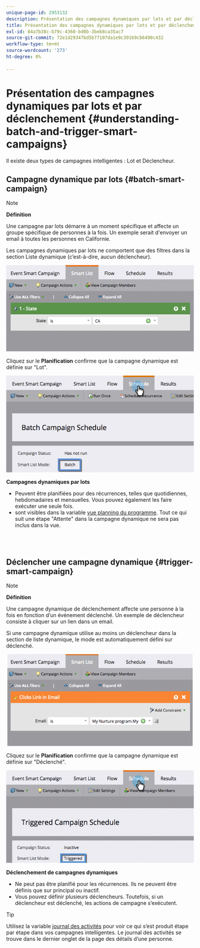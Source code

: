 ```yaml
---
unique-page-id: 2953132
description: Présentation des campagnes dynamiques par lots et par déclenchement - Documents Marketo - Documentation du produit
title: Présentation des campagnes dynamiques par lots et par déclenchement
exl-id: 84a7b38c-b79c-4360-bd0b-3beb8ca35ac7
source-git-commit: 72e1d29347bd5b77107da1e9c30169cb6490c432
workflow-type: tm+mt
source-wordcount: '273'
ht-degree: 0%

---
```


# Présentation des campagnes dynamiques par lots et par déclenchement {#understanding-batch-and-trigger-smart-campaigns}

Il existe deux types de campagnes intelligentes : Lot et Déclencheur.

## Campagne dynamique par lots {#batch-smart-campaign}

>[!NOTE]
>
>**Définition**
>
>Une campagne par lots démarre à un moment spécifique et affecte un groupe spécifique de personnes à la fois. Un exemple serait d&#39;envoyer un email à toutes les personnes en Californie.

Les campagnes dynamiques par lots ne comportent que des filtres dans la section Liste dynamique (c’est-à-dire, aucun déclencheur).

![](assets/batch-filter.png)

Cliquez sur le **Planification** confirme que la campagne dynamique est définie sur &quot;Lot&quot;.

![](assets/batch-c4.png)

**Campagnes dynamiques par lots**

* Peuvent être planifiées pour des récurrences, telles que quotidiennes, hebdomadaires et mensuelles. Vous pouvez également les faire exécuter une seule fois.
* sont visibles dans la variable [vue planning du programme](/help/marketo/product-docs/core-marketo-concepts/programs/program-schedule-view/navigating-the-program-schedule-view.md). Tout ce qui suit une étape &quot;Attente&quot; dans la campagne dynamique ne sera pas inclus dans la vue.

<br> 

## Déclencher une campagne dynamique {#trigger-smart-campaign}

>[!NOTE]
>
>**Définition**
>
>Une campagne dynamique de déclenchement affecte une personne à la fois en fonction d’un événement déclenché. Un exemple de déclencheur consiste à cliquer sur un lien dans un email.

Si une campagne dynamique utilise au moins un déclencheur dans la section de liste dynamique, le mode est automatiquement défini sur déclenché.

![](assets/trigger.png)

Cliquez sur le **Planification** confirme que la campagne dynamique est définie sur &quot;Déclenché&quot;.

![](assets/trigger2.png)

**Déclenchement de campagnes dynamiques**

* Ne peut pas être planifié pour les récurrences. Ils ne peuvent être définis que sur principal ou inactif.
* Vous pouvez définir plusieurs déclencheurs. Toutefois, si un déclencheur est déclenché, les actions de campagne s’exécutent.

>[!TIP]
>
>Utilisez la variable [journal des activités](/help/marketo/product-docs/core-marketo-concepts/smart-lists-and-static-lists/managing-people-in-smart-lists/locate-the-activity-log-for-a-person.md) pour voir ce qui s’est produit étape par étape dans vos campagnes intelligentes. Le journal des activités se trouve dans le dernier onglet de la page des détails d’une personne.
